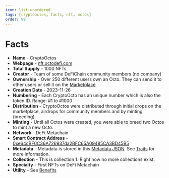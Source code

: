 ```yaml
---
icon: list-unordered
tags: [cryptooctos, facts, nft, octos]
order: 99
---
```

# Facts

- **Name** - CryptoOctos
- **Webpage** - [nft.octodefi.com](https://nft.octodefi.com)
- **Total Supply** - 1000 NFTs
- **Creator** - Team of some DeFiChain community members (no company)
- **Ownership** - Over 250 different users own an Octo. They can send it to other users or sell it on the [Marketplace](https://nft.octodefi.com/marketplace)
- **Creation Date** - 2023-11-26
- **Numbering** - Each CryptoOcto has an unique number which is also the token ID. Range: #1 to #1000
- **Distribution** - CryptoOctos were distributed through initial drops on the marketplace, airdrops for community members and by minting (breeding).
- **Minting** - Until all Octos were created, you were able to breed two Octos to mint a new Octo.
- **Network** - DeFi Metachain
- **Smart Contract Address** - [0xe64cBF0C36A726937da2BFC65A09485CA3BD45B5](https://meta.defiscan.live/address/0xe64cBF0C36A726937da2BFC65A09485CA3BD45B5)
- **Metadata** -  Metadata is stored in this [Metadata JSON](TODOlink). See [Traits](traits.md) for more information.
- **Collection** - This is collection 1. Right now no more collections exist.
- **Specialty** - First NFTs on DeFi Metachain
- **Utility** - See [Benefits](benefits.md)
